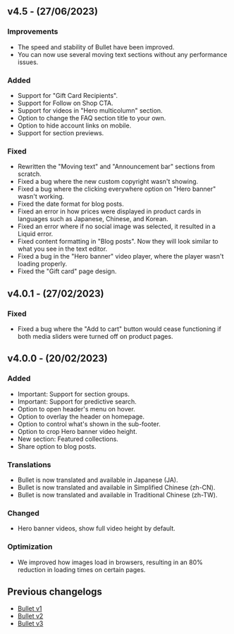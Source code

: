 ## v4.5 - (27/06/2023)

### Improvements
- The speed and stability of Bullet have been improved.
- You can now use several moving text sections without any performance issues.

### Added
- Support for "Gift Card Recipients".
- Support for Follow on Shop CTA.
- Support for videos in "Hero multicolumn" section.
- Option to change the FAQ section title to your own.
- Option to hide account links on mobile.
- Support for section previews.

### Fixed
- Rewritten the "Moving text" and "Announcement bar" sections from scratch.
- Fixed a bug where the new custom copyright wasn't showing.
- Fixed a bug where the clicking everywhere option on "Hero banner" wasn't working.
- Fixed the date format for blog posts.
- Fixed an error in how prices were displayed in product cards in languages such as Japanese, Chinese, and Korean.
- Fixed an error where if no social image was selected, it resulted in a Liquid error.
- Fixed content formatting in "Blog posts". Now they will look similar to what you see in the text editor.
- Fixed a bug in the "Hero banner" video player, where the player wasn't loading properly.
- Fixed the "Gift card" page design.


## v4.0.1 - (27/02/2023)

### Fixed
- Fixed a bug where the "Add to cart" button would cease functioning if both media sliders were turned off on product pages.


## v4.0.0 - (20/02/2023)

### Added
- Important: Support for section groups.
- Important: Support for predictive search.
- Option to open header's menu on hover.
- Option to overlay the header on homepage.
- Option to control what's shown in the sub-footer.
- Option to crop Hero banner video height.
- New section: Featured collections.
- Share option to blog posts.


### Translations
- Bullet is now translated and available in Japanese (JA).
- Bullet is now translated and available in Simplified Chinese (zh-CN).
- Bullet is now translated and available in Traditional Chinese (zh-TW).


### Changed 
- Hero banner videos, show full video height by default.


### Optimization
- We improved how images load in browsers, resulting in an 80% reduction in loading times on certain pages.


## Previous changelogs
- [Bullet v1](https://raw.githubusercontent.com/openxthinking/changelogs/master/bullet/v1.md)
- [Bullet v2](https://raw.githubusercontent.com/openxthinking/changelogs/master/bullet/v2.md)
- [Bullet v3](https://raw.githubusercontent.com/openxthinking/changelogs/master/bullet/v3.md)
